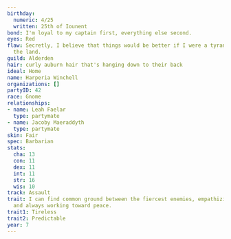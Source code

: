 ```yaml
---
birthday:
  numeric: 4/25
  written: 25th of Iounent
bond: I'm loyal to my captain first, everything else second.
eyes: Red
flaw: Secretly, I believe that things would be better if I were a tyrant lording over
  the land.
guild: Alderden
hair: curly auburn hair that's hanging down to their back
ideal: Home
name: Harperia Winchell
organizations: []
partyID: 42
race: Gnome
relationships:
- name: Leah Faelar
  type: partymate
- name: Jacoby Maeraddyth
  type: partymate
skin: Fair
spec: Barbarian
stats:
  cha: 13
  con: 11
  dex: 11
  int: 11
  str: 16
  wis: 10
track: Assault
trait: I can find common ground between the fiercest enemies, empathizing with them
  and always working toward peace.
trait1: Tireless
trait2: Predictable
year: 7
---
```

